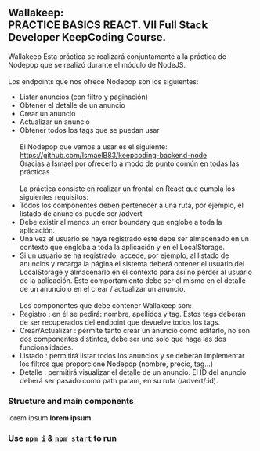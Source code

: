 ## Wallakeep: <br>PRACTICE BASICS REACT. VII Full Stack Developer KeepCoding Course.

Wallakeep
Esta práctica se realizará conjuntamente a la práctica de Nodepop que se realizó
durante el módulo de NodeJS.<br /><br />
Los endpoints que nos ofrece Nodepop son los siguientes:<br />
- Listar anuncios (con filtro y paginación)<br />
- Obtener el detalle de un anuncio<br />
- Crear un anuncio<br />
- Actualizar un anuncio<br />
- Obtener todos los tags que se puedan usar<br /><br />
El Nodepop que vamos a usar es el siguiente:<br />
https://github.com/IsmaelB83/keepcoding-backend-node<br />
Gracias a Ismael por ofrecerlo a modo de punto común en todas las prácticas.<br /><br />
La práctica consiste en realizar un frontal en React que cumpla los siguientes
requisitos:<br />
- Todos los componentes deben pertenecer a una ruta, por ejemplo, el listado
de anuncios puede ser /advert<br />
- Debe existir al menos un error boundary que englobe a toda la aplicación.<br />
- Una vez el usuario se haya registrado este debe ser almacenado en un<br />
contexto que engloba a toda la aplicación y en el LocalStorage.<br />
- Si un usuario se ha registrado, accede, por ejemplo, al listado de anuncios y
recarga la página el sistema deberá obtener el usuario del LocalStorage y
almacenarlo en el contexto para así no perder al usuario de la aplicación. Este
comportamiento debe ser el mismo en el detalle de un anuncio o en el crear /
actualizar un anuncio.<br /><br />
Los componentes que debe contener Wallakeep son:<br />
- Registro : en él se pedirá: nombre, apellidos y tag. Estos tags deberán de ser
recuperados del endpoint que devuelve todos los tags.<br />
- Crear/Actualizar : permite tanto crear un anuncio como editarlo, no son dos
componentes distintos, debe ser uno solo que haga las dos funcionalidades.<br />
- Listado : permitirá listar todos los anuncios y se deberán implementar los
filtros que proporcione Nodepop (nombre, precio, tag…)<br />
- Detalle : permitirá visualizar el detalle de un anuncio. El ID del anuncio deberá
ser pasado como path param, en su ruta (/advert/:id).<br />

### Structure and main components

lorem ipsum
**lorem ipsum**


### Use `npm i` & `npm start` to run
